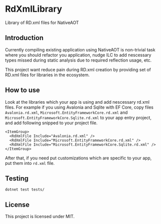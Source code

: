 # RdXmlLibrary
Library of RD.xml files for NativeAOT

## Introduction

Currently compiling existing application using NativeAOT is non-trivial task where you should refactor you application, nudge ILC to add nescessary types missed during static analysis due to required reflection usage, etc.

This project want reduce pain during RD.xml creation by providing set of RD.xml files for libraries in the ecosystem.

## How to use

Look at the libraries which your app is using and add nescessary rd.xml files. For example if you using Avalonia and Sqlite with EF Core, copy files `Avalonia.rd.xml`, `Microsoft.EntityFrameworkCore.rd.xml` and `Microsoft.EntityFrameworkCore.Sqlite.rd.xml` to your app entry project, and add following snipped to your project file.
```
<ItemGroup>
  <RdXmlFile Include="Avalonia.rd.xml" />
  <RdXmlFile Include="Microsoft.EntityFrameworkCore.rd.xml" />
  <RdXmlFile Include="Microsoft.EntityFrameworkCore.Sqlite.rd.xml" />
</ItemGroup>
```

After that, if you need put customizations which are specific to your app, put them into `rd.xml` file.

## Testing

```
dotnet test tests/
```

## License

This project is licensed under MIT.